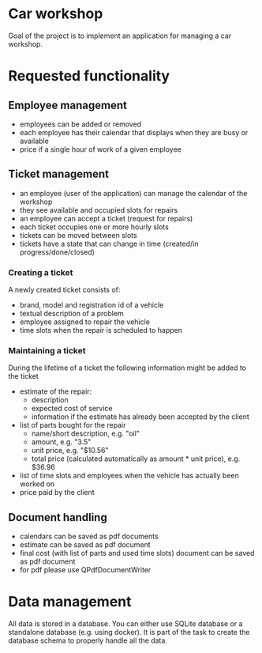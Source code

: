 
# Car workshop

Goal of the project is to implement an application for managing
a car workshop.

# Requested functionality

## Employee management
- employees can be added or removed
- each employee has their calendar that displays when they are busy or available
- price if a single hour of work of a given employee

## Ticket management
- an employee (user of the application) can manage the calendar of the workshop
- they see available and occupied slots for repairs
- an employee can accept a ticket (request for repairs)
- each ticket occupies one or more hourly slots
- tickets can be moved between slots
- tickets have a state that can change in time (created/in progress/done/closed)

### Creating a ticket
A newly created ticket consists of:
- brand, model and registration id of a vehicle
- textual description of a problem
- employee assigned to repair the vehicle
- time slots when the repair is scheduled to happen

### Maintaining a ticket
During the lifetime of a ticket the following information might be added to the ticket
- estimate of the repair:
    - description
    - expected cost of service
    - information if the estimate has already been accepted by the client
- list of parts bought for the repair
    - name/short description, e.g. "oil"
    - amount, e.g. "3.5"
    - unit price, e.g. "$10.56"
    - total price (calculated automatically as amount * unit price), e.g. $36.96
- list of time slots and employees when the vehicle has actually been worked on
- price paid by the client

## Document handling
- calendars can be saved as pdf documents
- estimate can be saved as pdf document
- final cost (with list of parts and used time slots) document can be saved as pdf document
- for pdf please use QPdfDocumentWriter

# Data management
All data is stored in a database. You can either use SQLite database or a standalone
database (e.g. using docker). It is part of the task to create the database schema
to properly handle all the data.

